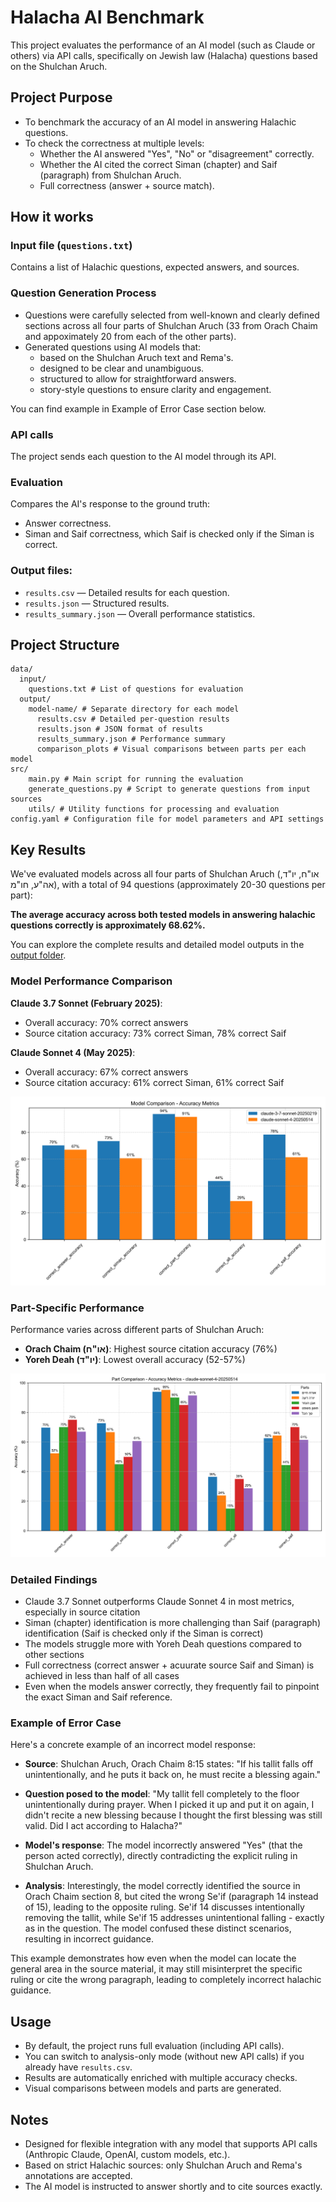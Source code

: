 # Halacha AI Benchmark

This project evaluates the performance of an AI model (such as Claude or others) via API calls, specifically on Jewish law (Halacha) questions based on the Shulchan Aruch.

## Project Purpose
- To benchmark the accuracy of an AI model in answering Halachic questions.
- To check the correctness at multiple levels:
  - Whether the AI answered "Yes", "No" or "disagreement" correctly.
  - Whether the AI cited the correct Siman (chapter) and Saif (paragraph) from Shulchan Aruch.
  - Full correctness (answer + source match).

## How it works

### Input file (`questions.txt`)
Contains a list of Halachic questions, expected answers, and sources.

### Question Generation Process
- Questions were carefully selected from well-known and clearly defined sections across all four parts of Shulchan Aruch (33 from Orach Chaim and appoximately 20 from each of the other parts).
- Generated questions using AI models that:
  - based on the Shulchan Aruch text and Rema's.
  - designed to be clear and unambiguous.
  - structured to allow for straightforward answers.
  - story-style questions to ensure clarity and engagement.

You can find example in Example of Error Case section below.

### API calls
The project sends each question to the AI model through its API.

### Evaluation
Compares the AI's response to the ground truth:
- Answer correctness.
- Siman and Saif correctness, which Saif is checked only if the Siman is correct.

### Output files:
- `results.csv` — Detailed results for each question.
- `results.json` — Structured results.
- `results_summary.json` — Overall performance statistics.

## Project Structure
```
data/ 
  input/ 
    questions.txt # List of questions for evaluation 
  output/ 
    model-name/ # Separate directory for each model 
      results.csv # Detailed per-question results 
      results.json # JSON format of results 
      results_summary.json # Performance summary 
      comparison_plots # Visual comparisons between parts per each model
src/ 
    main.py # Main script for running the evaluation
    generate_questions.py # Script to generate questions from input sources
    utils/ # Utility functions for processing and evaluation
config.yaml # Configuration file for model parameters and API settings
```

## Key Results
We've evaluated models across all four parts of Shulchan Aruch (או"ח, יו"ד, אה"ע, חו"מ), with a total of 94 questions (approximately 20-30 questions per part):

**The average accuracy across both tested models in answering halachic questions correctly is approximately 68.62%.**

You can explore the complete results and detailed model outputs in the [output folder](https://github.com/giladmevo/halacha-ai-benchmark/tree/main/data/output).

### Model Performance Comparison
**Claude 3.7 Sonnet (February 2025)**:
- Overall accuracy: 70% correct answers
- Source citation accuracy: 73% correct Siman, 78% correct Saif

**Claude Sonnet 4 (May 2025)**:
- Overall accuracy: 67% correct answers
- Source citation accuracy: 61% correct Siman, 61% correct Saif

![Models Accuracy Comparison](data/output/models_accuracy_metrics.png)

### Part-Specific Performance
Performance varies across different parts of Shulchan Aruch:
- **Orach Chaim (או"ח)**: Highest source citation accuracy (76%)
- **Yoreh Deah (יו"ד)**: Lowest overall accuracy (52-57%)

![Models Accuracy Comparison](data/output/claude-sonnet-4-20250514/part_accuracy_metrics.png)
### Detailed Findings
- Claude 3.7 Sonnet outperforms Claude Sonnet 4 in most metrics, especially in source citation
- Siman (chapter) identification is more challenging than Saif (paragraph) identification (Saif is checked only if the Siman is correct)
- The models struggle more with Yoreh Deah questions compared to other sections
- Full correctness (correct answer + acuurate source Saif and Siman) is achieved in less than half of all cases
- Even when the models answer correctly, they frequently fail to pinpoint the exact Siman and Saif reference.

### Example of Error Case

Here's a concrete example of an incorrect model response:

- **Source**: Shulchan Aruch, Orach Chaim 8:15 states: "If his tallit falls off unintentionally, and he puts it back on, he must recite a blessing again."

- **Question posed to the model**: "My tallit fell completely to the floor unintentionally during prayer. When I picked it up and put it on again, I didn't recite a new blessing because I thought the first blessing was still valid. Did I act according to Halacha?"

- **Model's response**: The model incorrectly answered "Yes" (that the person acted correctly), directly contradicting the explicit ruling in Shulchan Aruch.

- **Analysis**: Interestingly, the model correctly identified the source in Orach Chaim section 8, but cited the wrong Se'if (paragraph 14 instead of 15), leading to the opposite ruling. Se'if 14 discusses intentionally removing the tallit, while Se'if 15 addresses unintentional falling - exactly as in the question. The model confused these distinct scenarios, resulting in incorrect guidance.

 
This example demonstrates how even when the model can locate the general area in the source material, it may still misinterpret the specific ruling or cite the wrong paragraph, leading to completely incorrect halachic guidance.

## Usage
- By default, the project runs full evaluation (including API calls).
- You can switch to analysis-only mode (without new API calls) if you already have `results.csv`.
- Results are automatically enriched with multiple accuracy checks.
- Visual comparisons between models and parts are generated.

## Notes
- Designed for flexible integration with any model that supports API calls (Anthropic Claude, OpenAI, custom models, etc.).
- Based on strict Halachic sources: only Shulchan Aruch and Rema's annotations are accepted.
- The AI model is instructed to answer shortly and to cite sources exactly.